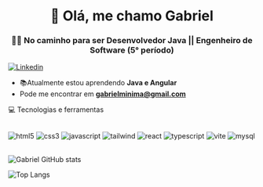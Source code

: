 <h1 align="center">👋 Olá, me chamo Gabriel</h2>
<h3 align="center">👨‍💻 No caminho para ser Desenvolvedor Java || Engenheiro de Software (5° período)</h3>

[![Linkedin](https://img.shields.io/badge/LinkedIn-0077B5?style=for-the-badge&logo=linkedin&logoColor=white)](https://github.com/gabrieldev4)

- 📚Atualmente estou aprendendo **Java e Angular**
- Pode me encontrar em **gabrielminima@gmail.com**

💻 Tecnologias e ferramentas
<div style="display: inline_block"><br>
   <img src="https://img.shields.io/badge/HTML5-E34F26?style=for-the-badge&logo=html5&logoColor=white" alt="html5"/>
   <img src="https://img.shields.io/badge/CSS3-1572B6?style=for-the-badge&logo=css3&logoColor=white" alt="css3"/>
   <img src="https://img.shields.io/badge/JavaScript-323330?style=for-the-badge&logo=javascript&logoColor=F7DF1E" alt="javascript"/>
   <img src="https://img.shields.io/badge/tailwindcss-%2338B2AC.svg?style=for-the-badge&logo=tailwind-css&logoColor=white" alt="tailwind"/>
   <img src="https://img.shields.io/badge/React-20232A?style=for-the-badge&logo=react&logoColor=61DAFB" alt="react"/>
   <img src="https://img.shields.io/badge/typescript-%23007ACC.svg?style=for-the-badge&logo=typescript&logoColor=white" alt="typescript"/>
   <img src="https://img.shields.io/badge/vite-%23646CFF.svg?style=for-the-badge&logo=vite&logoColor=white" alt="vite"/>
   <img src="https://img.shields.io/badge/MySQL-005C84?style=for-the-badge&logo=mysql&logoColor=white" alt="mysql"/>
<div>
<br>

![Gabriel GitHub stats](https://github-readme-stats.vercel.app/api?username=gabrieldev4&show_icons=true&theme=dark)

![Top Langs](https://github-readme-stats.vercel.app/api/top-langs/?username=gabrieldev4&hide_progress=true)
